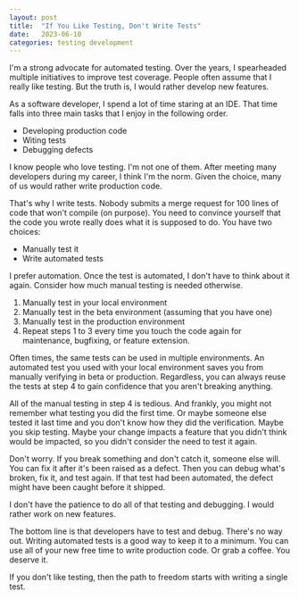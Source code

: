 ```yaml
---
layout: post
title:  "If You Like Testing, Don't Write Tests"
date:   2023-06-10
categories: testing development
---
```


I'm a strong advocate for automated testing. Over the years, I 
spearheaded multiple initiatives to improve test coverage. People often
assume that I really like testing. But the truth is, I would rather
develop new features.

As a software developer, I spend a lot of time staring at an IDE. That
time falls into three main tasks that I enjoy in the following order.

* Developing production code
* Witing tests
* Debugging defects

I know people who love testing. I'm not one of them. After meeting
many developers during my career, I think I'm the norm.
Given the choice, many of us would rather write production code.

That's why I write tests. Nobody submits
a merge request for 100 lines of code that won't compile (on purpose). You need to
convince yourself that the code you wrote really does what it is supposed
to do. You have two choices:

* Manually test it
* Write automated tests

I prefer automation. Once the test is automated, I don't have
to think about it again. Consider how much manual testing is needed otherwise.

1. Manually test in your local environment
2. Manually test in the beta environment (assuming that you have one)
3. Manually test in the production environment
4. Repeat steps 1 to 3 every time you touch the code again for maintenance,
   bugfixing, or feature extension.

Often times, the same tests can be used in multiple environments. An automated
test you used with your local environment saves you from manually verifying
in beta or production. Regardless, you can always reuse the tests at step 4 
to gain confidence that you aren't breaking anything.

All of the manual testing in step 4 is tedious. And frankly, you might
not remember what testing you did the first time. Or maybe someone else tested it
last time and you don't know how they did the verification. Maybe you skip testing.
Maybe your change impacts a feature that you didn't think would be impacted, so you
didn't consider the need to test it again.

Don't worry. If you break something and don't catch it, someone else will. You can
fix it after it's been raised as a defect. Then you can
debug what's broken, fix it, and test again. If that test had been automated, the
defect might have been caught before it shipped.

I don't have the patience to do all of that testing and debugging. I would
rather work on new features.

The bottom line is that developers have to test and debug. There's no way out.
Writing automated tests is a good way to keep it to a minimum. You can use all of your
new free time to write production code. Or grab a coffee. You deserve it.

If you don't like testing, then the path to freedom starts with writing a single test.
